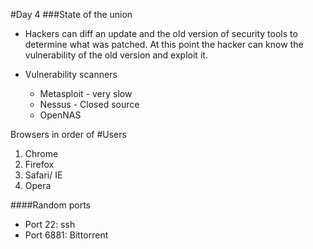 #Day 4
###State of the union

* Hackers can diff an update and the old version of security tools to determine what was patched. At this point the hacker can know the vulnerability of the old version and exploit it.

* Vulnerability scanners
    * Metasploit - very slow
    * Nessus - Closed source
    * OpenNAS

Browsers in order of #Users

1. Chrome
2. Firefox
3. Safari/ IE
4. Opera

####Random ports
* Port 22: ssh
* Port 6881: Bittorrent


